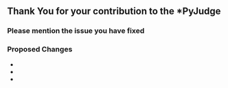 ## Thank You  for your contribution to the *PyJudge

### Please mention the issue you have fixed 


### Proposed Changes

  -
  -
  -
